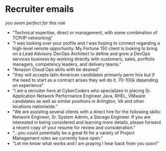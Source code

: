 # Recruiter emails
_you seem perfect for this role_

* "Technical expertise, direct or management, with some combination of TCP/IP networking"
* “I was looking over your profile and I was hoping to connect regarding a high-level remote opportunity. My Fortune 150 client is looking to bring on a Lead Advisory DevOps Architect to define and grow a DevOps services business by working directly with customers, sales, portfolio managers, competency leaders, and delivery teams."
* "Amazon Cloud Ops skills with be desired"
* "they will accepts latin American candidates primarily perm hire but if the need to start as a contract arises they will do it. 70-100k depending on experience"
* "I am a recruiter here at CyberCoders who specializes in placing Sr. Application Network Performance Engineer Java, RHEL, VMware candidates as well as similar positions in Arlington, VA and other locations nationwide."
* "We are assisting several clients with a direct hire for the following skills:  Network Engineer, Sr. System Admin, a Storage Engineer.  If you are interested in being considered and learning more details, please forward a recent copy of your resume for review and consideration."
* "...you could potentially be a great fit for a variety of Project Management roles we currently have open."
* "Let me know what works and I am praying I hear back from you soon!"
